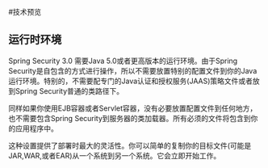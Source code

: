 #技术预览

## 运行时环境

Spring Security 3.0 需要Java 5.0或者更高版本的运行环境。由于Spring Security是自包含的方式进行操作，所以不需要放置特别的配置文件到你的Java运行环境。特别的，不需要配专门的Java认证和授权服务(JAAS)策略文件或者放到Spring Security普通的类路径下。

同样如果你使用EJB容器或者Servlet容器，没有必要放置配置文件到任何地方，也不需要包含Spring Security到服务器的类加载器。所有必须的文件将包含到你的应用程序中。

这种设置提供了部署时最大的灵活性。你可以简单的复制你的目标文件(可能是JAR,WAR,或者EAR)从一个系统到另一个系统。它会立即开始工作。